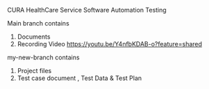 CURA HealthCare Service Software Automation Testing

Main branch contains
1. Documents 
2. Recording Video
  https://youtu.be/Y4nfbKDAB-o?feature=shared

my-new-branch contains
1. Project files
2. Test case document , Test Data & Test Plan
